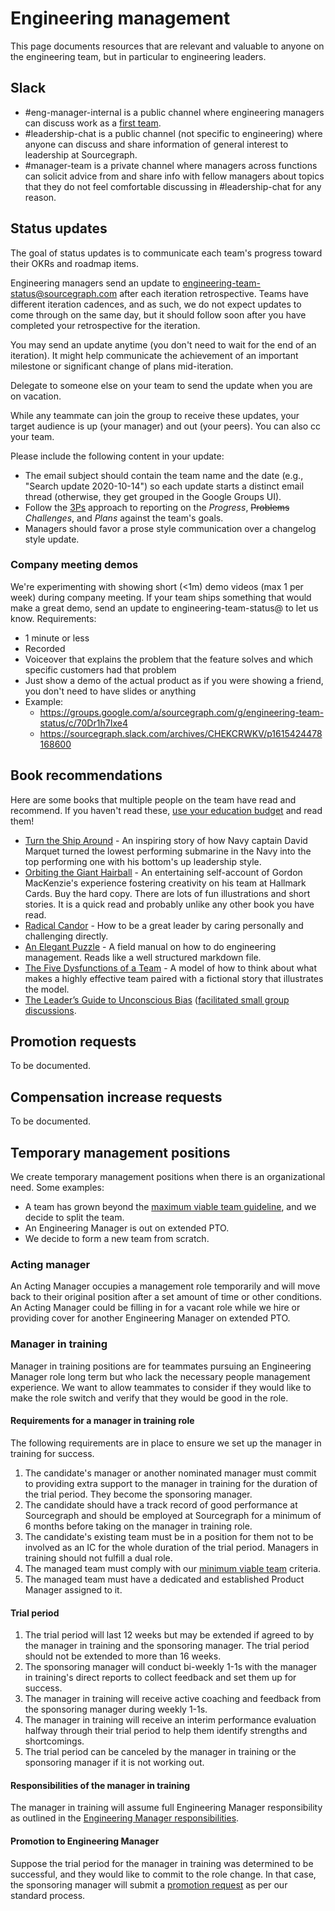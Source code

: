 # Engineering management

This page documents resources that are relevant and valuable to anyone on the engineering team, but in particular to engineering leaders.

## Slack

- #eng-manager-internal is a public channel where engineering managers can discuss work as a [first team](https://lethain.com/first-team/).
- #leadership-chat is a public channel (not specific to engineering) where anyone can discuss and share information of general interest to leadership at Sourcegraph.
- #manager-team is a private channel where managers across functions can solicit advice from and share info with fellow managers about topics that they do not feel comfortable discussing in #leadership-chat for any reason.

## Status updates

The goal of status updates is to communicate each team's progress toward their OKRs and roadmap items.

Engineering managers send an update to [engineering-team-status@sourcegraph.com](https://groups.google.com/a/sourcegraph.com/g/engineering-team-status) after each iteration retrospective. Teams have different iteration cadences, and as such, we do not expect updates to come through on the same day, but it should follow soon after you have completed your retrospective for the iteration.

You may send an update anytime (you don't need to wait for the end of an iteration). It might help communicate the achievement of an important milestone or significant change of plans mid-iteration.

Delegate to someone else on your team to send the update when you are on vacation.

While any teammate can join the group to receive these updates, your target audience is up (your manager) and out (your peers). You can also cc your team.

Please include the following content in your update:

- The email subject should contain the team name and the date (e.g., "Search update 2020-10-14") so each update starts a distinct email thread (otherwise, they get grouped in the Google Groups UI).
- Follow the [3Ps](https://en.wikipedia.org/wiki/Progress,_plans,_problems) approach to reporting on the _Progress_, ~~Problems~~ _Challenges_, and _Plans_ against the team's goals.
- Managers should favor a prose style communication over a changelog style update.

### Company meeting demos

We're experimenting with showing short (<1m) demo videos (max 1 per week) during company meeting. If your team ships something that would make a great demo, send an update to engineering-team-status@ to let us know. Requirements:

- 1 minute or less
- Recorded 
- Voiceover that explains the problem that the feature solves and which specific customers had that problem
- Just show a demo of the actual product as if you were showing a friend, you don't need to have slides or anything
- Example:
  - https://groups.google.com/a/sourcegraph.com/g/engineering-team-status/c/70Dr1h7Ixe4
  - https://sourcegraph.slack.com/archives/CHEKCRWKV/p1615424478168600

## Book recommendations

Here are some books that multiple people on the team have read and recommend. If you haven't read these, [use your education budget](../people-ops/travel.md#professional-development-and-education) and read them!

- [Turn the Ship Around](https://www.amazon.com/Turn-Ship-Around-Turning-Followers/dp/1591846404/) - An inspiring story of how Navy captain David Marquet turned the lowest performing submarine in the Navy into the top performing one with his bottom's up leadership style.
- [Orbiting the Giant Hairball](https://www.amazon.com/Orbiting-Giant-Hairball-Corporate-Surviving/dp/0670879835/) - An entertaining self-account of Gordon MacKenzie's experience fostering creativity on his team at Hallmark Cards. Buy the hard copy. There are lots of fun illustrations and short stories. It is a quick read and probably unlike any other book you have read.
- [Radical Candor](https://www.radicalcandor.com/the-book/) - How to be a great leader by caring personally and challenging directly.
- [An Elegant Puzzle](https://lethain.com/elegant-puzzle/) - A field manual on how to do engineering management. Reads like a well structured markdown file.
- [The Five Dysfunctions of a Team](https://www.amazon.com/Five-Dysfunctions-Team-Leadership-Fable/dp/0787960756) - A model of how to think about what makes a highly effective team paired with a fictional story that illustrates the model.
- [The Leader’s Guide to Unconscious Bias](https://www.amazon.com/Leaders-Guide-Unconscious-Bias-High-Performing/dp/1982144319) ([facilitated small group discussions](../support/support-values-enablement.md#part-2-deep-dive-on-be-welcoming-and-inclusive).

## Promotion requests

To be documented.

## Compensation increase requests

To be documented.

## Temporary management positions

We create temporary management positions when there is an organizational need. Some examples:

- A team has grown beyond the [maximum viable team guideline](eng_org.md#maximum-viable-team), and we decide to split the team.
- An Engineering Manager is out on extended PTO.
- We decide to form a new team from scratch. 

### Acting manager

An Acting Manager occupies a management role temporarily and will move back to their original position after a set amount of time or other conditions. An Acting Manager could be filling in for a vacant role while we hire or providing cover for another Engineering Manager on extended PTO.

### Manager in training

Manager in training positions are for teammates pursuing an Engineering Manager role long term but who lack the necessary people management experience. We want to allow teammates to consider if they would like to make the role switch and verify that they would be good in the role.

#### Requirements for a manager in training role

The following requirements are in place to ensure we set up the manager in training for success.

1. The candidate's manager or another nominated manager must commit to providing extra support to the manager in training for the duration of the trial period. They become the sponsoring manager.
1. The candidate should have a track record of good performance at Sourcegraph and should be employed at Sourcegraph for a minimum of 6 months before taking on the manager in training role.
1. The candidate's existing team must be in a position for them not to be involved as an IC for the whole duration of the trial period. Managers in training should not fulfill a dual role.
1. The managed team must comply with our [minimum viable team](eng_org.md#minimum-viable-team) criteria.
1. The managed team must have a dedicated and established Product Manager assigned to it.

#### Trial period

1. The trial period will last 12 weeks but may be extended if agreed to by the manager in training and the sponsoring manager. The trial period should not be extended to more than 16 weeks.
1. The sponsoring manager will conduct bi-weekly 1-1s with the manager in training's direct reports to collect feedback and set them up for success.
1. The manager in training will receive active coaching and feedback from the sponsoring manager during weekly 1-1s.
1. The manager in training will receive an interim performance evaluation halfway through their trial period to help them identify strengths and shortcomings.
1. The trial period can be canceled by the manager in training or the sponsoring manager if it is not working out.

#### Responsibilities of the manager in training

The manager in training will assume full Engineering Manager responsibility as outlined in the [Engineering Manager responsibilities](roles.md#engineering-manager).

#### Promotion to Engineering Manager

Suppose the trial period for the manager in training was determined to be successful, and they would like to commit to the role change. In that case, the sponsoring manager will submit a [promotion request](#promotion-requests) as per our standard process.